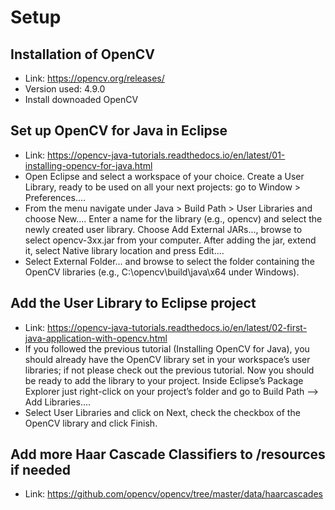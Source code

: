 # Setup
## Installation of OpenCV
- Link: https://opencv.org/releases/
- Version used: 4.9.0
- Install downoaded OpenCV
## Set up OpenCV for Java in Eclipse
- Link: https://opencv-java-tutorials.readthedocs.io/en/latest/01-installing-opencv-for-java.html
- Open Eclipse and select a workspace of your choice. Create a User Library, ready to be used on all your next projects: go to Window > Preferences....
- From the menu navigate under Java > Build Path > User Libraries and choose New.... Enter a name for the library (e.g., opencv) and select the newly created user library. Choose Add External JARs..., browse to select opencv-3xx.jar from your computer. After adding the jar, extend it, select Native library location and press Edit....
- Select External Folder... and browse to select the folder containing the OpenCV libraries (e.g., C:\opencv\build\java\x64 under Windows).
## Add the User Library to Eclipse project
- Link: https://opencv-java-tutorials.readthedocs.io/en/latest/02-first-java-application-with-opencv.html
- If you followed the previous tutorial (Installing OpenCV for Java), you should already have the OpenCV library set in your workspace’s user libraries; if not please check out the previous tutorial. Now you should be ready to add the library to your project. Inside Eclipse’s Package Explorer just right-click on your project’s folder and go to Build Path --> Add Libraries....
- Select User Libraries and click on Next, check the checkbox of the OpenCV library and click Finish.
## Add more Haar Cascade Classifiers to /resources if needed
- Link: https://github.com/opencv/opencv/tree/master/data/haarcascades
